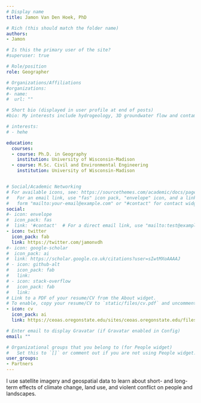 ```yaml
---
# Display name
title: Jamon Van Den Hoek, PhD

# Rich (this should match the folder name)
authors:
- Jamon

# Is this the primary user of the site?
#superuser: true

# Role/position
role: Geographer

# Organizations/Affiliations
#organizations:
#- name: 
#  url: ""

# Short bio (displayed in user profile at end of posts)
#bio: My interests include hydrogeology, 3D groundwater flow and contaminant transport simulation, data science and web technologies, and building simple solutions to complex problems.

# interests:
# - hehe

education:
  courses:
  - course: Ph.D. in Geography
    institution: University of Wisconsin-Madison
  - course: M.Sc. Civil and Environmental Engineering
    institution: University of Wisconsin-Madison


# Social/Academic Networking
# For available icons, see: https://sourcethemes.com/academic/docs/page-builder/#icons
#   For an email link, use "fas" icon pack, "envelope" icon, and a link in the
#   form "mailto:your-email@example.com" or "#contact" for contact widget.
social:
#- icon: envelope
#  icon_pack: fas
#  link: '#contact'  # For a direct email link, use "mailto:test@example.org".
- icon: twitter
  icon_pack: fab
  link: https://twitter.com/jamonvdh
#- icon: google-scholar
#  icon_pack: ai
#  link: https://scholar.google.co.uk/citations?user=sIwtMXoAAAAJ
# - icon: github-alt
#   icon_pack: fab
#   link: 
# - icon: stack-overflow
#   icon_pack: fab
#   link: 
# Link to a PDF of your resume/CV from the About widget.
# To enable, copy your resume/CV to `static/files/cv.pdf` and uncomment the lines below.
- icon: cv
  icon_pack: ai
  link: https://ceoas.oregonstate.edu/sites/ceoas.oregonstate.edu/files/vandenhoek_cv_2022-6_0.pdf

# Enter email to display Gravatar (if Gravatar enabled in Config)
email: ""

# Organizational groups that you belong to (for People widget)
#   Set this to `[]` or comment out if you are not using People widget.
user_groups:
- Partners
---
```


I use satellite imagery and geospatial data to learn about short- and long-term effects of climate change, land use, and violent conflict on people and landscapes.

